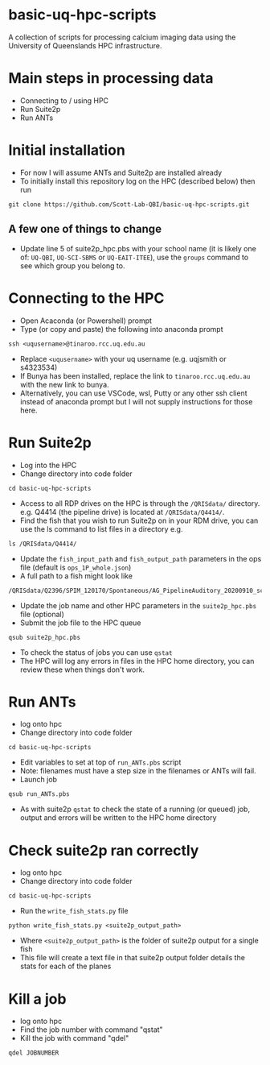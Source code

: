# basic-uq-hpc-scripts
A collection of scripts for processing calcium imaging data using the University of Queenslands HPC infrastructure.

# Main steps in processing data
- Connecting to / using HPC
- Run Suite2p
- Run ANTs

# Initial installation
- For now I will assume ANTs and Suite2p are installed already
- To initially install this repository log on the HPC (described below) then run
```
git clone https://github.com/Scott-Lab-QBI/basic-uq-hpc-scripts.git
```

## A few one of things to change
- Update line 5 of suite2p_hpc.pbs with your school name (it is likely one of: `UQ-QBI`, `UQ-SCI-SBMS` or `UQ-EAIT-ITEE`), use the `groups` command to see which group you belong to. 

# Connecting to the HPC
- Open Acaconda (or Powershell) prompt
- Type (or copy and paste) the following into anaconda prompt
```
ssh <uqusername>@tinaroo.rcc.uq.edu.au
```
- Replace `<uqusername>` with your uq username (e.g. uqjsmith or s4323534)
- If Bunya has been installed, replace the link to `tinaroo.rcc.uq.edu.au` with the new link to bunya.
- Alternatively, you can use VSCode, wsl, Putty or any other ssh client instead of anaconda prompt but I will not supply instructions for those here.


# Run Suite2p
- Log into the HPC
- Change directory into code folder 
```
cd basic-uq-hpc-scripts
```
- Access to all RDP drives on the HPC is through the `/QRISdata/` directory. e.g. Q4414 (the pipeline drive) is located at `/QRISdata/Q4414/`.
- Find the fish that you wish to run Suite2p on in your RDM drive, you can use the ls command to list files in a directory e.g.
```
ls /QRISdata/Q4414/
```
- Update the `fish_input_path` and `fish_output_path` parameters in the ops file (default is `ops_1P_whole.json`)
- A full path to a fish might look like
```
/QRISdata/Q2396/SPIM_120170/Spontaneous/AG_PipelineAuditory_20200910_scn1lab_fish01_spon_2Hz_range245_step5_exposure10_power60_range245_step5_exposure10_power60/
```
- Update the job name and other HPC parameters in the `suite2p_hpc.pbs` file (optional)
- Submit the job file to the HPC queue
```
qsub suite2p_hpc.pbs
```
- To check the status of jobs you can use `qstat`
- The HPC will log any errors in files in the HPC home directory, you can review these when things don't work.


# Run ANTs
- log onto hpc
- Change directory into code folder 
```
cd basic-uq-hpc-scripts
```
- Edit variables to set at top of `run_ANTs.pbs` script
- Note: filenames must have a step size in the filenames or ANTs will fail.
- Launch job
```
qsub run_ANTs.pbs
```
- As with suite2p `qstat` to check the state of a running (or queued) job, output and errors will be written to the HPC home directory


# Check suite2p ran correctly
- log onto hpc
- Change directory into code folder 
```
cd basic-uq-hpc-scripts
```
- Run the `write_fish_stats.py` file
```
python write_fish_stats.py <suite2p_output_path>
```
- Where `<suite2p_output_path>` is the folder of suite2p output for a single fish
- This file will create a text file in that suite2p output folder details the stats for each of the planes

# Kill a job
- log onto hpc
- Find the job number with command "qstat"
- Kill the job with command "qdel"

```
qdel JOBNUMBER
```
